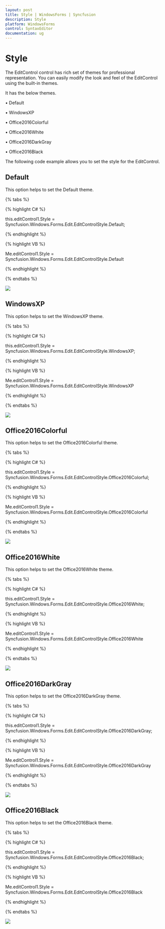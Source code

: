 ```yaml
---
layout: post
title: Style | WindowsForms | Syncfusion
description: Style
platform: WindowsForms
control: SyntaxEditor
documentation: ug
---
```


# Style

The EditControl control has rich set of themes for professional representation. You can easily modify the look and feel of the EditControl using the built-in themes.

It has the below themes.

•	Default

•	WindowsXP

•	Office2016Colorful

•	Office2016White

•	Office2016DarkGray

•	Office2016Black

The following code example allows you to set the style for the EditControl.

## Default

This option helps to set the Default theme.

{% tabs %}

{% highlight C# %}

this.editControl1.Style = Syncfusion.Windows.Forms.Edit.EditControlStyle.Default;

{% endhighlight %}


{% highlight VB %}

Me.editControl1.Style = Syncfusion.Windows.Forms.Edit.EditControlStyle.Default

{% endhighlight %}

{% endtabs %}

![](Style_images/Style_img1.png)

## WindowsXP

This option helps to set the WindowsXP theme.

{% tabs %}

{% highlight C# %}

this.editControl1.Style = Syncfusion.Windows.Forms.Edit.EditControlStyle.WindowsXP;

{% endhighlight %}


{% highlight VB %}

Me.editControl1.Style = Syncfusion.Windows.Forms.Edit.EditControlStyle.WindowsXP

{% endhighlight %}

{% endtabs %}

![](Style_images/Style_img2.png)

## Office2016Colorful

This option helps to set the Office2016Colorful theme.

{% tabs %}

{% highlight C# %}

this.editControl1.Style = Syncfusion.Windows.Forms.Edit.EditControlStyle.Office2016Colorful;

{% endhighlight %}


{% highlight VB %}

Me.editControl1.Style = Syncfusion.Windows.Forms.Edit.EditControlStyle.Office2016Colorful

{% endhighlight %}

{% endtabs %}

![](Style_images/Style_img3.png)

## Office2016White

This option helps to set the Office2016White theme.

{% tabs %}

{% highlight C# %}

this.editControl1.Style = Syncfusion.Windows.Forms.Edit.EditControlStyle.Office2016White;

{% endhighlight %}


{% highlight VB %}

Me.editControl1.Style = Syncfusion.Windows.Forms.Edit.EditControlStyle.Office2016White

{% endhighlight %}

{% endtabs %}

![](Style_images/Style_img4.png)

## Office2016DarkGray

This option helps to set the Office2016DarkGray theme.

{% tabs %}

{% highlight C# %}

this.editControl1.Style = Syncfusion.Windows.Forms.Edit.EditControlStyle.Office2016DarkGray;

{% endhighlight %}


{% highlight VB %}

Me.editControl1.Style = Syncfusion.Windows.Forms.Edit.EditControlStyle.Office2016DarkGray

{% endhighlight %}

{% endtabs %}

![](Style_images/Style_img5.png)

## Office2016Black

This option helps to set the Office2016Black theme.

{% tabs %}

{% highlight C# %}

this.editControl1.Style = Syncfusion.Windows.Forms.Edit.EditControlStyle.Office2016Black;

{% endhighlight %}


{% highlight VB %}

Me.editControl1.Style = Syncfusion.Windows.Forms.Edit.EditControlStyle.Office2016Black

{% endhighlight %}

{% endtabs %}

![](Style_images/Style_img6.png)